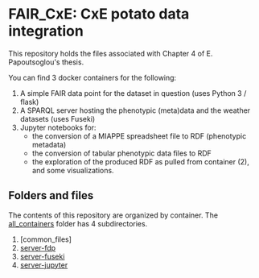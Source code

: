 # FAIR_CxE: CxE potato data integration

This repository holds the files associated with Chapter 4 of E. Papoutsoglou's thesis. 

You can find 3 docker containers for the following:

1. A simple FAIR data point for the dataset in question (uses Python 3 / flask)
2. A SPARQL server hosting the phenotypic (meta)data and the weather datasets (uses Fuseki)
3. Jupyter notebooks for:
	* the conversion of a MIAPPE spreadsheet file to RDF (phenotypic metadata)
	* the conversion of tabular phenotypic data files to RDF
	* the exploration of the produced RDF as pulled from container (2), and some visualizations.


## Folders and files

The contents of this repository are organized by container. The [all_containers](all_containers) folder has 4 subdirectories. 
1. [common_files]
2. [server-fdp](all_containers/server-fdp)
3. [server-fuseki](./all_containers/server-fuseki)
4. [server-jupyter](./all_containers/server-jupyter/)

